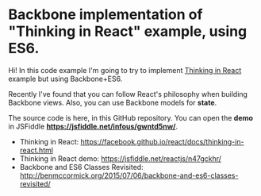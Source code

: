 # Backbone implementation of "Thinking in React" example, using ES6.

Hi! In this code example I'm going to try to implement [Thinking in React](https://facebook.github.io/react/docs/thinking-in-react.html) example but using Backbone+ES6. 

Recently I've found that you can follow React's philosophy when building Backbone views. Also, you can use Backbone models 
for **state**.

The source code is here, in this GitHub repository. You can open the **demo** in JSFiddle **https://jsfiddle.net/infous/gwntd5nw/**.

* Thinking in React: https://facebook.github.io/react/docs/thinking-in-react.html
* Thinking in React demo: https://jsfiddle.net/reactjs/n47gckhr/
* Backbone and ES6 Classes Revisited: http://benmccormick.org/2015/07/06/backbone-and-es6-classes-revisited/


